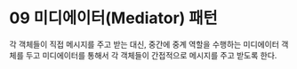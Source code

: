 # 09 미디에이터(Mediator) 패턴

각 객체들이 직접 메시지를 주고 받는 대신, 중간에 중계 역할을 수행하는 미디에이터 객체를 두고 미디에이터를 통해서 각 객체들이 간접적으로 메시지를 주고 받도록 한다.


